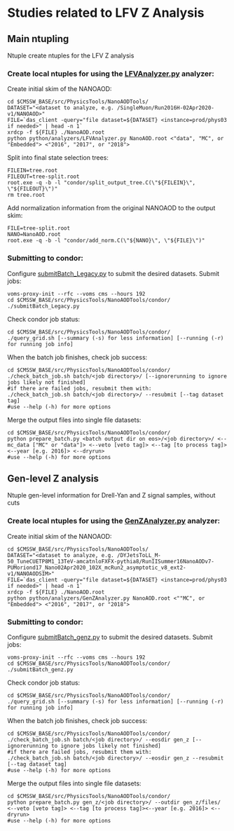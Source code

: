 # Studies related to LFV Z Analysis

## Main ntupling

Ntuple create ntuples for the LFV Z analysis

### Create local ntuples for using the [LFVAnalyzer.py](python/LFVAnalyzer.py) analyzer:

Create initial skim of the NANOAOD:
```
cd $CMSSW_BASE/src/PhysicsTools/NanoAODTools/
DATASET="<dataset to analyze, e.g. /SingleMuon/Run2016H-02Apr2020-v1/NANOAOD>"
FILE=`das_client -query="file dataset=${DATASET} <instance=prod/phys03 if needed>" | head -n 1`
xrdcp -f ${FILE} ./NanoAOD.root
python python/analyzers/LFVAnalyzer.py NanoAOD.root <"data", "MC", or "Embedded"> <"2016", "2017", or "2018">
```

Split into final state selection trees:
```
FILEIN=tree.root
FILEOUT=tree-split.root
root.exe -q -b -l "condor/split_output_tree.C(\"${FILEIN}\", \"${FILEOUT}\")"
rm tree.root
```

Add normalization information from the original NANOAOD to the output skim:
```
FILE=tree-split.root
NANO=NanoAOD.root
root.exe -q -b -l "condor/add_norm.C(\"${NANO}\", \"${FILE}\")"
```

### Submitting to condor:

Configure [submitBatch_Legacy.py](condor/submitBatch_Legacy.py) to submit the desired datasets.
Submit jobs:
```
voms-proxy-init --rfc --voms cms --hours 192
cd $CMSSW_BASE/src/PhysicsTools/NanoAODTools/condor/
./submitBatch_Legacy.py
```

Check condor job status:
```
cd $CMSSW_BASE/src/PhysicsTools/NanoAODTools/condor/
./query_grid.sh [--summary (-s) for less information] [--running (-r) for running job info]
```

When the batch job finishes, check job success:
```
cd $CMSSW_BASE/src/PhysicsTools/NanoAODTools/condor/
./check_batch_job.sh batch/<job directory>/ [--ignorerunning to ignore jobs likely not finished]
#if there are failed jobs, resubmit them with:
./check_batch_job.sh batch/<job directory>/ --resubmit [--tag dataset tag]
#use --help (-h) for more options
```

Merge the output files into single file datasets:
```
cd $CMSSW_BASE/src/PhysicsTools/NanoAODTools/condor/
python prepare_batch.py <batch output dir on eos>/<job directory>/ <--mc_data ["MC" or "data"]> <--veto [veto tag]> <--tag [to process tag]> <--year [e.g. 2016]> <--dryrun>
#use --help (-h) for more options
```

## Gen-level Z analysis

Ntuple gen-level information for Drell-Yan and Z signal samples, without cuts

### Create local ntuples for using the [GenZAnalyzer.py](python/GenZAnalyzer.py) analyzer:

Create initial skim of the NANOAOD:
```
cd $CMSSW_BASE/src/PhysicsTools/NanoAODTools/
DATASET="<dataset to analyze, e.g. /DYJetsToLL_M-50_TuneCUETP8M1_13TeV-amcatnloFXFX-pythia8/RunIISummer16NanoAODv7-PUMoriond17_Nano02Apr2020_102X_mcRun2_asymptotic_v8_ext2-v1/NANOAODSIM>"
FILE=`das_client -query="file dataset=${DATASET} <instance=prod/phys03 if needed>" | head -n 1`
xrdcp -f ${FILE} ./NanoAOD.root
python python/analyzers/GenZAnalyzer.py NanoAOD.root <""MC", or "Embedded"> <"2016", "2017", or "2018">
```

### Submitting to condor:

Configure [submitBatch_genz.py](condor/submitBatch_genz.py) to submit the desired datasets.
Submit jobs:
```
voms-proxy-init --rfc --voms cms --hours 192
cd $CMSSW_BASE/src/PhysicsTools/NanoAODTools/condor/
./submitBatch_genz.py
```

Check condor job status:
```
cd $CMSSW_BASE/src/PhysicsTools/NanoAODTools/condor/
./query_grid.sh [--summary (-s) for less information] [--running (-r) for running job info]
```

When the batch job finishes, check job success:
```
cd $CMSSW_BASE/src/PhysicsTools/NanoAODTools/condor/
./check_batch_job.sh batch/<job directory>/ --eosdir gen_z [--ignorerunning to ignore jobs likely not finished]
#if there are failed jobs, resubmit them with:
./check_batch_job.sh batch/<job directory>/ --eosdir gen_z --resubmit [--tag dataset tag]
#use --help (-h) for more options
```

Merge the output files into single file datasets:
```
cd $CMSSW_BASE/src/PhysicsTools/NanoAODTools/condor/
python prepare_batch.py gen_z/<job directory>/ --outdir gen_z/files/ <--veto [veto tag]> <--tag [to process tag]><--year [e.g. 2016]> <--dryrun> 
#use --help (-h) for more options
```
